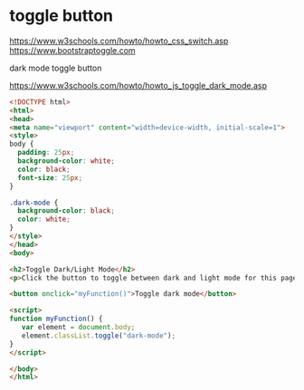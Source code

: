 # toggle button


https://www.w3schools.com/howto/howto_css_switch.asp
https://www.bootstraptoggle.com


dark mode toggle button 

https://www.w3schools.com/howto/howto_js_toggle_dark_mode.asp


```html 
<!DOCTYPE html>
<html>
<head>
<meta name="viewport" content="width=device-width, initial-scale=1">
<style>
body {
  padding: 25px;
  background-color: white;
  color: black;
  font-size: 25px;
}

.dark-mode {
  background-color: black;
  color: white;
}
</style>
</head>
<body>

<h2>Toggle Dark/Light Mode</h2>
<p>Click the button to toggle between dark and light mode for this page.</p>

<button onclick="myFunction()">Toggle dark mode</button>

<script>
function myFunction() {
   var element = document.body;
   element.classList.toggle("dark-mode");
}
</script>

</body>
</html>

```